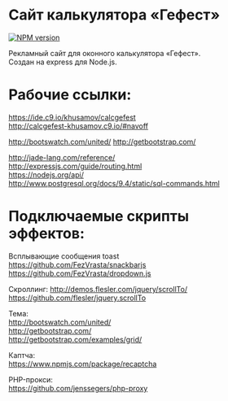 Сайт калькулятора «Гефест»
========================================

[![NPM version](https://badge.fury.io/js/landing-page-gefest.png)](http://badge.fury.io/js/landing-page-gefest)

Рекламный сайт для оконного калькулятора «Гефест».  
Создан на express для Node.js.

Рабочие ссылки:
===============

https://ide.c9.io/khusamov/calcgefest  
http://calcgefest-khusamov.c9.io/#navoff  

http://bootswatch.com/united/
http://getbootstrap.com/

http://jade-lang.com/reference/  
http://expressjs.com/guide/routing.html  
https://nodejs.org/api/  
http://www.postgresql.org/docs/9.4/static/sql-commands.html

Подключаемые скрипты эффектов:
==============================

Всплывающие сообщения toast  
https://github.com/FezVrasta/snackbarjs  
https://github.com/FezVrasta/dropdown.js

Скроллинг:
http://demos.flesler.com/jquery/scrollTo/  
https://github.com/flesler/jquery.scrollTo

Тема:  
http://bootswatch.com/united/  
http://getbootstrap.com/  
http://getbootstrap.com/examples/grid/

Каптча:  
https://www.npmjs.com/package/recaptcha

PHP-прокси:  
https://github.com/jenssegers/php-proxy